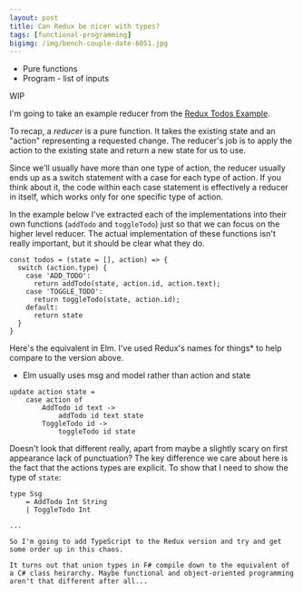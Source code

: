 ```yaml
---
layout: post
title: Can Redux be nicer with types?
tags: [functional-programming]
bigimg: /img/bench-couple-date-6051.jpg
---
```


* Pure functions
* Program - list of inputs

WIP

I'm going to take an example reducer from the [Redux Todos Example](https://github.com/reduxjs/redux/tree/master/examples/todos).

To recap, a _reducer_ is a pure function. It takes the existing state and an "action" representing a requested change. The reducer's job is to apply the action to the existing state and return a new state for us to use.

Since we'll usually have more than one type of action, the reducer usually ends up as a switch statement with a case for each type of action. If you think about it, the code within each case statement is effectively a reducer in itself, which works only for one specific type of action. 

In the example below I've extracted each of the implementations into their own functions (`addTodo` and `toggleTodo`) just so that we can focus on the higher level reducer. The actual implementation of these functions isn't really important, but it should be clear what they do.

```
const todos = (state = [], action) => {
  switch (action.type) {
    case 'ADD_TODO':
      return addTodo(state, action.id, action.text);
    case 'TOGGLE_TODO':
      return toggleTodo(state, action.id);
    default:
      return state
  }
}
```

Here's the equivalent in Elm. I've used Redux's names for things* to help compare to the version above.

* Elm usually uses msg and model rather than action and state

```
update action state =
    case action of
        AddTodo id text ->
            addTodo id text state
        ToggleTodo id ->
            toggleTodo id state
```

Doesn't look that different really, apart from maybe a slightly scary on first appearance lack of punctuation? The key difference we care about here is the fact that the actions types are explicit. To show that I need to show the type of `state`:

```
type Ssg
    = AddTodo Int String
    | ToggleTodo Int

...

So I'm going to add TypeScript to the Redux version and try and get some order up in this chaos.

It turns out that union types in F# compile down to the equivalent of a C# class heirarchy. Maybe functional and object-oriented programming aren't that different after all...
